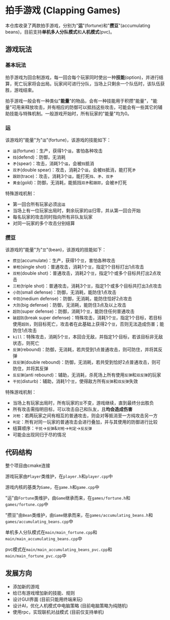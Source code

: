 # 拍手游戏 (Clapping Games)

本仓库收录了两款拍手游戏，分别为"__运__"(fortune)和"__攒豆__"(accumulating beans)，目前支持**单机多人分队模式**和**人机模式**(pvc)。

## 游戏玩法

### 基本玩法

拍手游戏为回合制游戏，每一回合每个玩家同时使出一种**技能**(option)，并进行结算，死亡玩家将会出局。玩家间可进行分队，当场上只剩余一个队伍时，该队伍获胜，游戏结束。

拍手游戏一般会有一种类似"__能量__"的物品，会有一种技能用于积攒"能量"，"能量"可用来释放攻击，并有相应的防御可以抵挡这些攻击，可能会有一些其它的辅助技能与特殊机制。一般游戏开始时，所有玩家的"能量"均为0。

### 运

该游戏的"能量"为"`运`"(fortune)，该游戏的技能如下：
- `运`(fortune)：生产，获得1个`运`，害怕各种攻击
- `挡`(defend)：防御，无消耗
- `矛`(spear)：攻击，消耗1个`运`，会被`挡`抵消
- `双矛`(double spear)：攻击，消耗2个`运`，会被`挡`抵消，能打死`矛`
- `跟踪`(trace)：攻击，消耗3个`运`，能打死`挡`、`矛`、`双矛`
- `黄金`(gold)：防御，无消耗，能抵挡`双矛`和`跟踪`，会被`矛`打死

特殊游戏机制：
- 第一回合所有玩家必须出`运`
- 当场上有一位玩家出局时，剩余玩家的`运`归零，并从第一回合开始
- 每名玩家的攻击同时指向所有非队友玩家
- 对同一玩家的多个攻击分别结算

### 攒豆

该游戏的"能量"为"`豆`"(bean)，该游戏的技能如下：
- `攒豆`(accumulate)：生产，获得1个`豆`，害怕各种攻击
- `单枪`(single shot)：普通攻击，消耗1个`豆`，指定1个目标打出1点攻击
- `双枪`(double shot)：普通攻击，消耗2个`豆`，指定1个或多个目标共打出2点攻击
- `三枪`(triple shot)：普通攻击，消耗3个`豆`，指定1个或多个目标共打出3点攻击
- `小防`(small defense)：防御，无消耗，能防住1点攻击
- `中防`(medium defense)：防御，无消耗，能防住恰好2点攻击
- `大防`(big defense)：防御，无消耗，能防住3点及以上攻击
- `超防`(super defense)：防御，消耗1个`豆`，能防住任何普通攻击
- `破超防`(break super defense)：特殊攻击，消耗1个`豆`，指定1个目标，若目标使用`超防`，则目标死亡，攻击者在此基础上获得2个`豆`，否则无法造成伤害；能防住1点攻击
- `kill`：特殊攻击，消耗5个`豆`，本回合无敌，并指定1个目标，若该目标非无敌状态，则死亡
- `反弹`(rebound)：防御，无消耗，若共受到1点普通攻击，则可防住，并将其反弹
- `双反弹`(double rebound)：防御，无消耗，若共受到恰好2点普通攻击，则可防住，并将其反弹
- `反反弹`(anti rebound)：辅助，无消耗，杀死场上所有使用`反弹`和`双反弹`的玩家
- `干扰`(disturb)：辅助，消耗1个`豆`，使得敌方所有`反弹`和`双反弹`失效

特殊游戏机制：
- 当场上有玩家出局时，所有玩家的`豆`不变，游戏继续，直到最终分出胜负
- 所有攻击需指明目标，可以攻击自己和队友，且**均会造成伤害**
- `对枪`：若两玩家之间有相互的普通攻击，则会对等抵消至一方纯攻击另一方
- `判定`：所有对同一玩家的普通攻击会进行叠加，并与其使用的防御进行比较
- 结算顺序：`干扰`->`反弹`&`对枪`->`判定`->`反反弹`
- 可能会出现同归于尽的情况

## 代码结构

整个项目由cmake连接

游戏玩家由`Player`类维护，在`player.h`和`player.cpp`中

游戏内核的基类为`Game`，在`game.h`和`game.cpp`中

"运"由`Fortune`类维护，由`Game`继承而来，在`games/fortune.h`和`games/fortune.cpp`中

"攒豆"由`Bean`类维护，由`Game`继承而来，在`games/accumulating_beans.h`和`games/accumulating_beans.cpp`中

单机多人分队模式在`main/main_fortune.cpp`和`main/main_accumulating_beans.cpp`中

pvc模式在`main/main_accumulating_beans_pvc.cpp`和 `main/main_fortune_pvc.cpp`中

## 发展方向

- 添加新的游戏
- 给已有游戏增加新的技能、规则
- 设计GUI界面 (目前只能用终端来玩)
- 设计AI，优化人机模式中电脑策略 (目前电脑策略为纯随机)
- 使用rpc，实现联机对战模式 (目前仅支持单机)